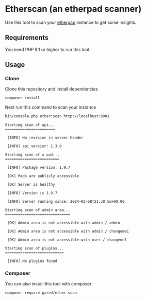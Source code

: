 # Etherscan (an etherpad scanner)

Use this tool to scan your [etherpad](https://etherpad.org) instance to get some insights.

## Requirements

You need PHP 8.1 or higher to run this tool.

## Usage

### Clone

Clone this repository and install dependencies
```bash
composer install
```

Next run this command to scan your instance
```bash
bin/console.php ether:scan http://localhost:9001
```

```console
Starting scan of api...
=======================

 [INFO] No revision in server header                                                                                    

 [INFO] api version: 1.3.0                                                                                              

Starting scan of a pad...
=========================

 [INFO] Package version: 1.9.7                                                                                          

 [OK] Pads are publicly accessible                                                                                      

 [OK] Server is healthy                                                                                                 

 [INFO] Version is 1.9.7                                                                                                

 [INFO] Server running since: 2024-03-08T21:38:56+00:00                                                                 

Starting scan of admin area...
==============================

 [OK] Admin area is not accessible with admin / admin                                                                   

 [OK] Admin area is not accessible with admin / changeme1                                                               

 [OK] Admin area is not accessible with user / changeme1                                                                

Starting scan of plugins...
===========================

 [INFO] No plugins found                                                                                                
```

### Composer

You can also install this tool with composer
```bash
composer require gared/ether-scan
```